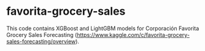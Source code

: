 # favorita-grocery-sales
This code contains XGBoost and LightGBM models for Corporación Favorita Grocery Sales Forecasting (https://www.kaggle.com/c/favorita-grocery-sales-forecasting/overview).
